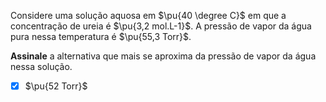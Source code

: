 Considere uma solução aquosa em $\pu{40 \degree C}$ em que a concentração de ureia é $\pu{3,2 mol.L-1}$. A pressão de vapor da água pura nessa temperatura é $\pu{55,3 Torr}$.

**Assinale** a alternativa que mais se aproxima da pressão de vapor da água nessa solução.

- [x] $\pu{52 Torr}$

